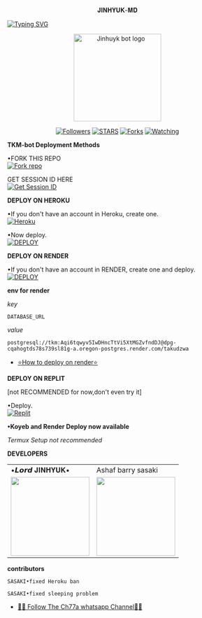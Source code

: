 <p align="center">
𝐉𝐈𝐍𝐇𝐘𝐔𝐊-𝐌𝐃
</p>

<a href="https://git.io/typing-svg"><img src="https://readme-typing-svg.demolab.com?font=Black+Ops+One&size=50&pause=1000&color=DAA520&center=true&width=910&height=100&lines=THANKS FOR CHOOSING +JINHUYK-MD;MULTI+DEVICE+WHATSAPP+BOT" alt="Typing SVG" /></a>
  </p>

<p align="center">
  <a href="https://github.com/KangJinhuyk">
    <img alt="Jinhuyk bot logo" height="200" src="https://i.imgur.com/xvYDAsD.jpeg">
  </a>
</p>

<p align="center">
  <a href="https://github.com/KangJinhuyk?tab=followers"><img title="Followers" src="https://img.shields.io/github/followers/Ch77a?label=Followers&style=social"></a>
  <a href="https://github.com/KangJinhuyk/JINHUYK-MD/stargazers/"><img title="STARS" src="https://img.shields.io/github/stars/KangJinhuyk/JINHUYK-MD?&style=social"></a>
  <a href="https://github.com/KangJinhuyk/JINHUYK-MD/network/members"><img title="Forks" src="https://img.shields.io/github/forks/KangJinhuyk/JINHUYK-MD?style=social"></a>
  <a href="https://github.com/KangJinhuyk/JINHUYK-MD/watchers"><img title="Watching" src="https://img.shields.io/github/watchers/KangJinhuyk/JINHUYK-MD?label=Watching&style=social"></a>
</p>

 **TKM-bot Deployment Methods**

•FORK THIS REPO
 <br>
 <a href='https://github.com/KangJinhuyk/JINHUYK-MD/fork' target="_blank"><img alt='Fork repo' src='https://img.shields.io/badge/Fork-black?style=for-the-badge&logo=git&logoColor=white'/></a>

 GET SESSION ID HERE
 <br>
 <a href='https://unknown-md-sessions-generator-1.onrender.com' target="_blank"><img alt='Get Session ID' src='https://img.shields.io/badge/Get session id-blue?style=for-the-badge&logo=opencv&logoColor=white'/></a> 

**DEPLOY ON HEROKU**

•If you don't have an account in Heroku, create one.
   <br>
    <a href='https://signup.heroku.com/' target="_blank"><img alt='Heroku' src='https://img.shields.io/badge/-Create-purple?style=for-the-badge&logo=heroku&logoColor=white'/></a>

•Now deploy.
    <br>
    <a href='https://dashboard.heroku.com/new?template=https://github.com/KangJinhuyk/JINHUYK-MD' target="_blank"><img alt='DEPLOY' src='https://img.shields.io/badge/-DEPLOY-purple?style=for-the-badge&logo=heroku&logoColor=white'/></a>

**DEPLOY ON RENDER**

•If you don't have an account in RENDER, create one and deploy.
    <br>
    <a href='https://dashboard.render.com/select-repo?type=web' target="_blank"><img alt='DEPLOY' src='https://img.shields.io/badge/-DEPLOY-black?style=for-the-badge&logo=render&logoColor=white'/></a>

**env for render**

_key_

```
DATABASE_URL
```
_value_

```
postgresql://tkm:Aqi6tqwyv5IwDHncTtVi5XtMGZvfndDJ@dpg-cqahogtds78s739sl81g-a.oregon-postgres.render.com/takudzwa
```
* [⭐️How to deploy on render⭐️](https://youtu.be/FiRpFMZZrMU?si=tyLUSRBqLt4wyfK-)


**DEPLOY ON REPLIT**

[not RECOMMENDED for now,don't even try it]

•Deploy.
    <br>
    <a href='https://replit.com/github/KangJinhuyk/JINHUYK-MD' target="_blank"><img alt='Replit' src='https://img.shields.io/badge/-Deploy-red?style=for-the-badge&logo=replit&logoColor=white'/></a>

**•Koyeb and Render Deploy now available**

_Termux Setup not recommended_

**DEVELOPERS**

<table>
  <tr>
    <td>•𝙇𝙤𝙧𝙙 𝐉𝚰𝚴𝚮𝐘𝐔𝐊•</td>
    <td>Ashaf barry sasaki</td>
  </tr>
  <tr>
    <td><a href="https://github.com/KangJinhuyk"><img src="https://i.imgur.com/xvYDAsD.jpeg" width="180"</td>
    <td><a href="https://github.com/BarryAllen100"><img src="https://i.imgur.com/TAGPcMC.jpeg" width="180"</td>
  </tr>
</table>

**contributors**

```
SASAKI•fixed Heroku ban
```
```
SASAKI•fixed sleeping problem
```

* [🧑‍💻 Follow The Ch77a whatsapp Channel🧑‍💻](https://whatsapp.com/channel/0029Vajrhmz96H4IsEjh4a41)


